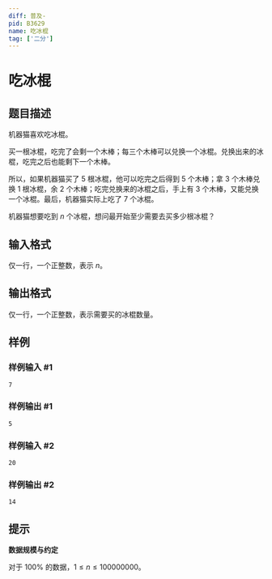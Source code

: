 ```yaml
---
diff: 普及-
pid: B3629
name: 吃冰棍
tag: ['二分']
---
```

# 吃冰棍
## 题目描述

机器猫喜欢吃冰棍。

买一根冰棍，吃完了会剩一个木棒；每三个木棒可以兑换一个冰棍。兑换出来的冰棍，吃完之后也能剩下一个木棒。

所以，如果机器猫买了 5 根冰棍，他可以吃完之后得到 5 个木棒；拿 3 个木棒兑换 1 根冰棍，余 2 个木棒；吃完兑换来的冰棍之后，手上有 3 个木棒，又能兑换一个冰棍。最后，机器猫实际上吃了 7 个冰棍。

机器猫想要吃到 $n$ 个冰棍，想问最开始至少需要去买多少根冰棍？

## 输入格式

仅一行，一个正整数，表示 $n$。
## 输出格式

仅一行，一个正整数，表示需要买的冰棍数量。
## 样例

### 样例输入 #1
```
7
```
### 样例输出 #1
```
5
```
### 样例输入 #2
```
20
```
### 样例输出 #2
```
14
```
## 提示

**数据规模与约定**

对于 $100\%$ 的数据，$1\leq n  \leq 100000000$。

